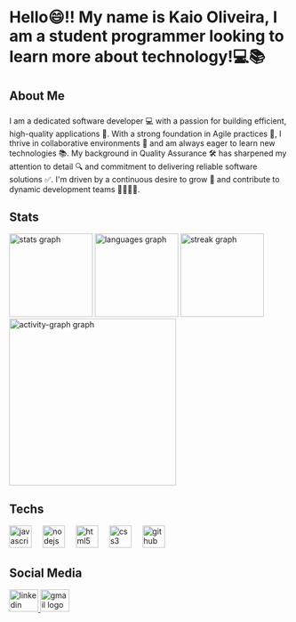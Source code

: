 
<h1 align="left">Hello😄!! My name is Kaio Oliveira, I am a student programmer looking to learn more about technology!💻📚</h1>

<h2 align="left">About Me</h2>

###

<p align="left">I am a dedicated software developer 💻 with a passion for building efficient, high-quality applications 🚀. With a strong foundation in Agile practices 🔄, I thrive in collaborative environments 🤝 and am always eager to learn new technologies 📚. My background in Quality Assurance 🛠️ has sharpened my attention to detail 🔍 and commitment to delivering reliable software solutions ✅. I'm driven by a continuous desire to grow 🌱 and contribute to dynamic development teams 👨‍💻👩‍💻.</p>

###

<h2 align="left">Stats</h2>

<div align="left">
  <img src="https://github-readme-stats.vercel.app/api?username=Kaio-Oliveir4&hide_title=false&hide_rank=false&show_icons=true&include_all_commits=true&count_private=true&disable_animations=false&theme=blue-green&locale=en&hide_border=false&order=1" height="150" alt="stats graph"  />
  <img src="https://github-readme-stats.vercel.app/api/top-langs?username=Kaio-Oliveir4&locale=en&hide_title=false&layout=compact&card_width=320&langs_count=5&theme=blue-green&hide_border=false&order=2" height="150" alt="languages graph"  />
  <img src="https://streak-stats.demolab.com?user=Kaio-Oliveir4&locale=en&mode=daily&theme=blue-green&hide_border=false&border_radius=5&order=3" height="150" alt="streak graph"  />
  <img src="https://github-readme-activity-graph.vercel.app/graph?username=Kaio-Oliveir4&radius=16&theme=github-dark&area=true&order=5&line=0cac54&point=1a60bd&area_color=2a97bd&title_color=e2a904&color=125a50" height="300" alt="activity-graph graph"  />
</div>


<h2 align="left">Techs</h2>



<div align="left">
  <img src="https://cdn.jsdelivr.net/gh/devicons/devicon/icons/javascript/javascript-original.svg" height="40" alt="javascript logo"  />
  <img width="12" />
  <img src="https://cdn.jsdelivr.net/gh/devicons/devicon/icons/nodejs/nodejs-original.svg" height="40" alt="nodejs logo"  />
  <img width="12" />
  <img src="https://cdn.jsdelivr.net/gh/devicons/devicon/icons/html5/html5-original.svg" height="40" alt="html5 logo"  />
  <img width="12" />
  <img src="https://cdn.jsdelivr.net/gh/devicons/devicon/icons/css3/css3-original.svg" height="40" alt="css3 logo"  />
  <img width="12" />
  <img src="https://cdn.jsdelivr.net/gh/devicons/devicon/icons/github/github-original.svg" height="40" alt="github logo"  />
</div>


<h2 align="left">Social Media</h2>



<div align="left">
  <a href="https://www.linkedin.com/in/kaio-rodrigues-oliveira" target="_blank">
    <img src="https://raw.githubusercontent.com/maurodesouza/profile-readme-generator/master/src/assets/icons/social/linkedin/default.svg" width="52" height="40" alt="linkedin logo"  />
  </a>
  <a href="mailto:kaioliveira239@gmail.com" target="_blank">
    <img src="https://raw.githubusercontent.com/maurodesouza/profile-readme-generator/master/src/assets/icons/social/gmail/default.svg" width="52" height="40" alt="gmail logo"  />
  </a>
</div>


